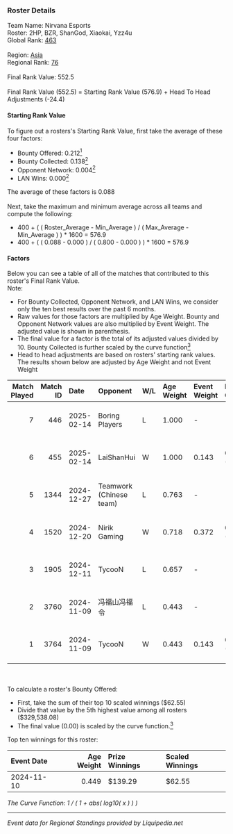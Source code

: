 ### Roster Details<br />
Team Name: Nirvana Esports<br />
Roster: 2HP, BZR, ShanGod, Xiaokai, Yzz4u<br />
Global Rank: [463](../standings_global.md)<br />
<br />
Region: [Asia]( ../standings_asia.md)<br />
Regional Rank: [76]( ../standings_asia.md)<br />
<br />
Final Rank Value:  552.5<br />
<br />
Final Rank Value (552.5) = Starting Rank Value (576.9) + Head To Head Adjustments (-24.4)<br />

#### Starting Rank Value<br />
To figure out a rosters's Starting Rank Value, first take the average of these four factors:<br />
- Bounty Offered: 0.212[<sup>1</sup>](#table2)
- Bounty Collected: 0.138[<sup>2</sup>](#table1)
- Opponent Network: 0.004[<sup>2</sup>](#table1)
- LAN Wins: 0.000[<sup>2</sup>](#table1)

The average of these factors is 0.088<br />
<br />
Next, take the maximum and minimum average across all teams and compute the following:<br />
- 400 + ( ( Roster_Average - Min_Average ) / ( Max_Average - Min_Average ) ) * 1600 = 576.9
- 400 + ( ( 0.088 - 0.000 ) / ( 0.800 - 0.000 ) ) * 1600 = 576.9


#### Factors<br />
Below you can see a table of all of the matches that contributed to this roster's Final Rank Value.<br />
Note:<br />

- For Bounty Collected, Opponent Network, and LAN Wins, we consider only the ten best results over the past 6 months.
- Raw values for those factors are multiplied by Age Weight. Bounty and Opponent Network values are also multiplied by Event Weight. The adjusted value is shown in parenthesis.
- The final value for a factor is the total of its adjusted values divided by 10. Bounty Collected is further scaled by the curve function[<sup>3</sup>](#curveFunction)
- Head to head adjustments are based on rosters' starting rank values. The results shown below are adjusted by Age Weight and not Event Weight
<span id="table1"></span><br />


| Match Played | Match ID | Date       | Opponent                | W/L | Age Weight | Event Weight | Bounty Collected | Opponent Network | LAN Wins  | H2H Adj. | Roster                              |
| -: | -: | :- | :- | :- | :- | :- | :- | :- | :- | -: | :- |
|            7 |      446 | 2025-02-14 | Boring Players          | L   | 1.000      | -            | -                | -                | -         |   -17.30 | 2HP, BZR, ShanGod, Xiaokai, Yzz4u   |
|            6 |      455 | 2025-02-14 | LaiShanHui              | W   | 1.000      | 0.143        | 0.000 (0.000)    | 0.188 (0.027)    | 0 (0.000) |     8.66 | 2HP, BZR, ShanGod, Xiaokai, Yzz4u   |
|            5 |     1344 | 2024-12-27 | Teamwork (Chinese team) | L   | 0.763      | -            | -                | -                | -         |    -8.28 | 2HP, BZR, VodKe, Xiaokai•◡•, Yzz4u  |
|            4 |     1520 | 2024-12-20 | Nirik Gaming            | W   | 0.718      | 0.372        | 0.000 (0.000)    | 0.031 (0.008)    | 0 (0.000) |     6.62 | 2HP, BZR, VodKe, Xiaokai•◡•, Yzz4u  |
|            3 |     1905 | 2024-12-11 | TycooN                  | L   | 0.657      | -            | -                | -                | -         |   -12.81 | 2HP, BZR, VodKe, Xiaokai•◡•, Yzz4u  |
|            2 |     3760 | 2024-11-09 | 冯福山冯福令                  | L   | 0.443      | -            | -                | -                | -         |    -6.71 | 2HP, BZR, MashirOvO, VodKe, Xiaokai |
|            1 |     3764 | 2024-11-09 | TycooN                  | W   | 0.443      | 0.143        | 0.000 (0.000)    | 0.000 (0.000)    | 0 (0.000) |     5.44 | 2HP, BZR, MashirOvO, VodKe, Xiaokai |

<br />
<span id="table2"></span><br />
To calculate a roster's Bounty Offered:<br />

- First, take the sum of their top 10 scaled winnings ($62.55)
- Divide that value by the 5th highest value among all rosters ($329,538.08)
- The final value (0.00) is scaled by the curve function.[<sup>3</sup>](#curveFunction)

Top ten winnings for this roster:<br />

| Event Date | Age Weight | Prize Winnings | Scaled Winnings |
| :- | -: | :- | :- |
| 2024-11-10 |      0.449 | $139.29        | $62.55          |


<span id="curveFunction"></span>_The Curve Function: 1 / ( 1 + abs( log10( x ) ) )_<br />

---
_Event data for Regional Standings provided by Liquipedia.net_<br />
